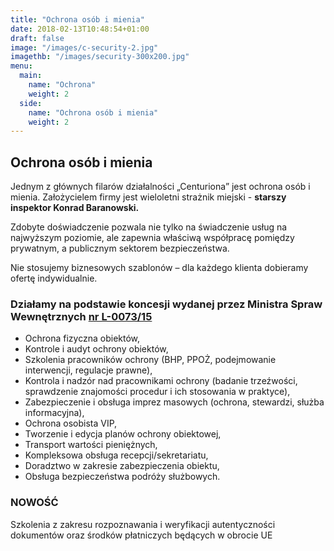 ```yaml
---
title: "Ochrona osób i mienia"
date: 2018-02-13T10:48:54+01:00
draft: false
image: "/images/c-security-2.jpg"
imagethb: "/images/security-300x200.jpg"
menu:
  main:
    name: "Ochrona"
    weight: 2
  side:
    name: "Ochrona osób i mienia"
    weight: 2
---
```

## Ochrona osób i mienia 
Jednym z głównych filarów działalności „Centuriona” jest  ochrona osób i mienia. Założycielem firmy jest wieloletni strażnik miejski  - **starszy inspektor Konrad Baranowski.** 

Zdobyte doświadczenie pozwala nie tylko na świadczenie usług na najwyższym poziomie, ale zapewnia właściwą współpracę pomiędzy prywatnym, a publicznym sektorem bezpieczeństwa. 

Nie stosujemy biznesowych szablonów &ndash; dla każdego klienta dobieramy ofertę indywidualnie.

### Działamy na podstawie koncesji wydanej przez Ministra Spraw Wewnętrznych [nr L-0073/15](https://www.mswia.gov.pl/pl/bezpieczenstwo/koncesje-i-zezwolenia/262,Uslugi-ochrony-osob-i-mienia.html "Link do strony MSWiA ")
* Ochrona fizyczna obiektów,
* Kontrole i audyt ochrony obiektów,
* Szkolenia pracowników ochrony (BHP, PPOŻ, podejmowanie interwencji, regulacje prawne),
* Kontrola i nadzór nad pracownikami ochrony (badanie trzeźwości, sprawdzenie znajomości procedur i ich stosowania w praktyce),
* Zabezpieczenie i  obsługa imprez masowych (ochrona, stewardzi, służba informacyjna),
* Ochrona osobista VIP,
* Tworzenie i edycja planów ochrony obiektowej,
* Transport wartości pieniężnych,
* Kompleksowa obsługa recepcji/sekretariatu,
* Doradztwo w zakresie zabezpieczenia obiektu,
* Obsługa bezpieczeństwa podróży służbowych.

### NOWOŚĆ
<p class="highlight"> Szkolenia z zakresu rozpoznawania i weryfikacji autentyczności dokumentów oraz środków płatniczych będących w obrocie UE</p>
